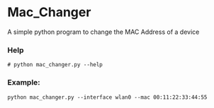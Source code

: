 # Mac_Changer
A simple python program to change the MAC Address of a device
### Help
```
# python mac_changer.py --help
```
### Example:
```
python mac_changer.py --interface wlan0 --mac 00:11:22:33:44:55
```

